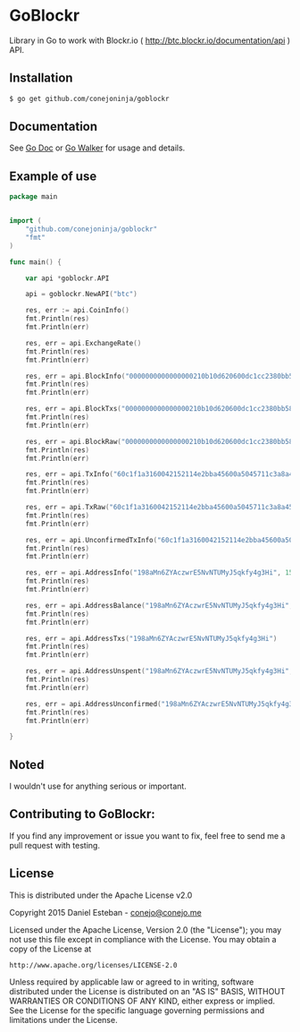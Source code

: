 GoBlockr
==========
Library in Go to work with Blockr.io ( http://btc.blockr.io/documentation/api ) API.

## Installation


```bash
$ go get github.com/conejoninja/goblockr
```

## Documentation
See [Go Doc](http://godoc.org/github.com/conejoninja/goblockr) or [Go Walker](http://gowalker.org/github.com/conejoninja/goblockr) for usage and details.

## Example of use

```go
package main


import (
	"github.com/conejoninja/goblockr"
	"fmt"
)

func main() {

	var api *goblockr.API

	api = goblockr.NewAPI("btc")

	res, err := api.CoinInfo()
	fmt.Println(res)
	fmt.Println(err)

	res, err = api.ExchangeRate()
	fmt.Println(res)
	fmt.Println(err)

	res, err = api.BlockInfo("0000000000000000210b10d620600dc1cc2380bb58eb2408f9767eb792ed31fa")
	fmt.Println(res)
	fmt.Println(err)

	res, err = api.BlockTxs("0000000000000000210b10d620600dc1cc2380bb58eb2408f9767eb792ed31fa")
	fmt.Println(res)
	fmt.Println(err)

	res, err = api.BlockRaw("0000000000000000210b10d620600dc1cc2380bb58eb2408f9767eb792ed31fa")
	fmt.Println(res)
	fmt.Println(err)

	res, err = api.TxInfo("60c1f1a3160042152114e2bba45600a5045711c3a8a458016248acec59653471", "string")
	fmt.Println(res)
	fmt.Println(err)

	res, err = api.TxRaw("60c1f1a3160042152114e2bba45600a5045711c3a8a458016248acec59653471")
	fmt.Println(res)
	fmt.Println(err)

	res, err = api.UnconfirmedTxInfo("60c1f1a3160042152114e2bba45600a5045711c3a8a458016248acec59653471")
	fmt.Println(res)
	fmt.Println(err)

	res, err = api.AddressInfo("198aMn6ZYAczwrE5NvNTUMyJ5qkfy4g3Hi", 15, "string")
	fmt.Println(res)
	fmt.Println(err)

	res, err = api.AddressBalance("198aMn6ZYAczwrE5NvNTUMyJ5qkfy4g3Hi", 15)
	fmt.Println(res)
	fmt.Println(err)

	res, err = api.AddressTxs("198aMn6ZYAczwrE5NvNTUMyJ5qkfy4g3Hi")
	fmt.Println(res)
	fmt.Println(err)

	res, err = api.AddressUnspent("198aMn6ZYAczwrE5NvNTUMyJ5qkfy4g3Hi", true, false)
	fmt.Println(res)
	fmt.Println(err)

	res, err = api.AddressUnconfirmed("198aMn6ZYAczwrE5NvNTUMyJ5qkfy4g3Hi")
	fmt.Println(res)
	fmt.Println(err)

}
```

## Noted
I wouldn't use for anything serious or important.

## Contributing to GoBlockr:

If you find any improvement or issue you want to fix, feel free to send me a pull request with testing.


## License

This is distributed under the Apache License v2.0

Copyright 2015 Daniel Esteban  -  conejo@conejo.me

Licensed under the Apache License, Version 2.0 (the "License");
you may not use this file except in compliance with the License.
You may obtain a copy of the License at

    http://www.apache.org/licenses/LICENSE-2.0

Unless required by applicable law or agreed to in writing, software
distributed under the License is distributed on an "AS IS" BASIS,
WITHOUT WARRANTIES OR CONDITIONS OF ANY KIND, either express or implied.
See the License for the specific language governing permissions and
limitations under the License.

